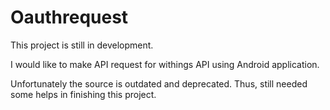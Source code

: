 # Oauthrequest
This project is still in development.

I would like to make API request for withings API using Android application.

Unfortunately the source is outdated and deprecated. Thus, still needed some helps in finishing this project.
